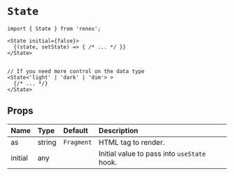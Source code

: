 # `State`

```TSX
import { State } from 'renex';

<State initial={false}>
  {(state, setState) => { /* ... */ }}
</State>


// If you need more control on the data type
<State<'light' | 'dark' | 'dim'> >
  {/* ... */}
</State>
```

## Props

| Name | Type | Default | Description 
| :--- | :--- | :------ | :----------
| as | string | `Fragment` | HTML tag to render.
| initial | any |  | Initial value to pass into `useState` hook.
